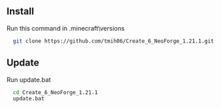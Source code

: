 ## Install

Run this command in .minecraft\versions

```bash
  git clone https://github.com/tmih06/Create_6_NeoForge_1.21.1.git
```

## Update

Run update.bat

```bash
  cd Create_6_NeoForge_1.21.1
  update.bat
```
